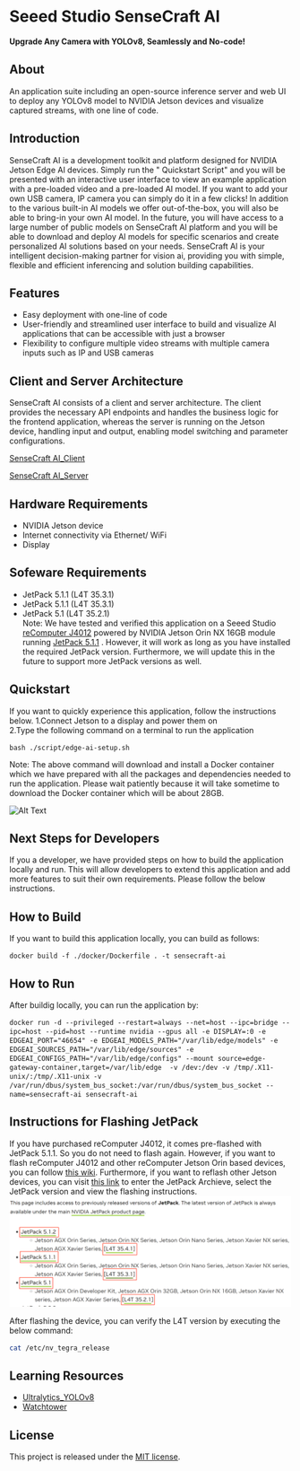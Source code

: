 # Seeed Studio SenseCraft AI

**Upgrade Any Camera with YOLOv8, Seamlessly and No-code!**

## About

An application suite including an open-source inference server and web UI to deploy any YOLOv8 model to NVIDIA Jetson
devices and visualize captured streams, with one line of code.

## Introduction

SenseCraft AI is a development toolkit and platform designed for NVIDIA Jetson Edge AI devices. Simply run the "
Quickstart Script" and you will be presented with an interactive user interface to view an example application with a
pre-loaded video and a pre-loaded AI model. If you want to add your own USB camera, IP camera you can simply do it in a
few clicks!
In addition to the various built-in AI models we offer out-of-the-box, you will also be able to bring-in your own AI
model. In the future, you will have access to a large number of public models on SenseCraft AI platform and you will be
able to download and deploy AI models for specific scenarios and create personalized AI solutions based on your needs.
SenseCraft AI is your intelligent decision-making partner for vision ai, providing you with simple, flexible and
efficient inferencing and solution building capabilities.

## Features

- Easy deployment with one-line of code
- User-friendly and streamlined user interface to build and visualize AI applications that can be accessible with just a
  browser
- Flexibility to configure multiple video streams with multiple camera inputs such as IP and USB cameras

## Client and Server Architecture

SenseCraft AI consists of a client and server architecture. The client provides the necessary API endpoints and handles
the business logic for the frontend application, whereas the server is running on the Jetson device, handling input and
output, enabling model switching and parameter configurations.

[SenseCraft AI_Client](https://github.com/Seeed-Studio/SenseCraft-AI-webUI)

[SenseCraft AI_Server](https://github.com/Seeed-Studio/SenseCraft-AI-Edge)

## **Hardware Requirements**

- NVIDIA Jetson device
- Internet connectivity via Ethernet/ WiFi
- Display

## **Sofeware Requirements**

- JetPack 5.1.1 (L4T 35.3.1) 
- JetPack 5.1.1 (L4T 35.3.1) 
- JetPack 5.1 (L4T 35.2.1) \
  Note: We have tested and verified this application on a Seeed
  Studio [reComputer J4012](https://www.seeedstudio.com/reComputer-J4012-w-o-power-adapter-p-5628.html) powered by
  NVIDIA Jetson Orin NX 16GB module running [JetPack 5.1.1](https://developer.nvidia.com/embedded/jetpack-sdk-511) .
  However, it will work as long as you have installed the required JetPack version. Furthermore, we will update this in
  the future to support more JetPack versions as well.

## **Quickstart**

If you want to quickly experience this application, follow the instructions below.
1.Connect Jetson to a display and power them on \
2.Type the following command on a terminal to run the application

```shell
bash ./script/edge-ai-setup.sh
```

Note: The above command will download and install a Docker container which we have prepared with all the packages and
dependencies needed to run the application. Please wait patiently because it will take sometime to download the Docker
container which will be about 28GB.

![Alt Text](./docs/video.gif)

## Next Steps for Developers

If you a developer, we have provided steps on how to build the application locally and run. This will allow developers
to extend this application and add more features to suit their own requirements. Please follow the below instructions.

## How to Build

If you want to build this application locally, you can build as follows:

```shell
docker build -f ./docker/Dockerfile . -t sensecraft-ai
```

## How to Run

After buildig locally, you can run the application by:

```shell
docker run -d --privileged --restart=always --net=host --ipc=bridge --ipc=host --pid=host --runtime nvidia --gpus all -e DISPLAY=:0 -e EDGEAI_PORT="46654" -e EDGEAI_MODELS_PATH="/var/lib/edge/models" -e EDGEAI_SOURCES_PATH="/var/lib/edge/sources" -e EDGEAI_CONFIGS_PATH="/var/lib/edge/configs" --mount source=edge-gateway-container,target=/var/lib/edge  -v /dev:/dev -v /tmp/.X11-unix/:/tmp/.X11-unix -v /var/run/dbus/system_bus_socket:/var/run/dbus/system_bus_socket --name=sensecraft-ai sensecraft-ai
```

## Instructions for Flashing JetPack

If you have purchased reComputer J4012, it comes pre-flashed with JetPack 5.1.1. So you do not need to flash again.
However, if you want to flash reComputer J4012 and other reComputer Jetson Orin based devices, you can
follow [this wiki](https://wiki.seeedstudio.com/reComputer_J4012_Flash_Jetpack). Furthermore, if you want to reflash
other Jetson devices, you can visit [this link](https://developer.nvidia.com/embedded/jetpack-archive) to enter the
JetPack Archieve, select the JetPack version and view the flashing instructions.
![jetpack](./docs/img_3.png)

After flashing the device, you can verify the L4T version by executing the below command:
```bash
cat /etc/nv_tegra_release
```

## Learning Resources
- [Ultralytics_YOLOv8](https://github.com/ultralytics/ultralytics)
- [Watchtower](https://github.com/containrrr/watchtower)

## License

This project is released under the [MIT license](LICENSES).

